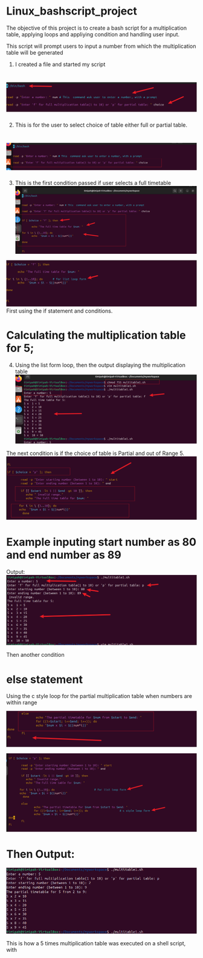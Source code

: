 # Linux_bashscript_project
The objective of this project is to create a bash script for a multiplication table, applying loops and appliying condition and handling user input. 

This script will prompt users to input a number from which the multiplication table will be generated 

1. I created a file and started my script 
# ![](./img/1.%20This%20is%20to%20prompt%20user%20to%20input%20number%20for%20multiplication%20table.png)

2. This is for the user to select choice of table either full or partial table. 
# ![](./img/2.%20This%20is%20the%20prompt%20for%20user%20to%20select%20a%20full%20or%20partial%20table.png)


3.  This is the first condition passed if user selects a full timetable 
![](./img/3.%20This%20is%20the%20first%20condition%20if%20choice%20of%20table%20is%20Full.png)

![](./img/for%20loop%20list%20form.png)
First using the if statement and conditions.
# Calculating the multiplication table for 5;

4. Using the list form loop, then the output displaying the multiplication table 
![](./img/4.%20Output%20after%20condition%20and%20loop.png)

The next condition is if the choice of table is Partial and out of Range
5. ![](./img/5.%20If%20the%20choice%20of%20table%20is%20partial.png)
# Example inputing start number as 80 and end number as 89

Output: 
![](./img/6.%20output%20for%20a%20partial%20table%20out%20of%20range.png) 

Then another condition
# else statement
Using the c style loop for the partial multiplication table when numbers are within range 

![](./img/7.%20Else%20statement%20for%20an%20approprate%20range%20for%20partial%20table.png)

![](./img/c%20style%20loop%20list%20form.png)
# Then Output:
![](./img/8.%20Ouput%20for%20partial%20within%20range.png)

This is how a 5 times multiplication table was executed on a shell script, with 
